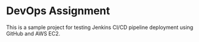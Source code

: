 # DevOps Assignment

This is a sample project for testing Jenkins CI/CD pipeline deployment using GitHub and AWS EC2.

